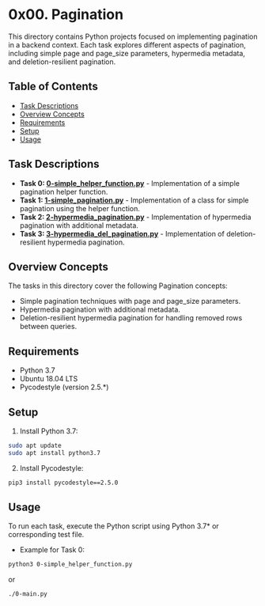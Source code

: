 # 0x00. Pagination

This directory contains Python projects focused on implementing pagination in a backend context. Each task explores different aspects of pagination, including simple page and page_size parameters, hypermedia metadata, and deletion-resilient pagination.

## Table of Contents

- [Task Descriptions](#task-descriptions)
- [Overview Concepts](#overview-concepts)
- [Requirements](#requirements)
- [Setup](#setup)
- [Usage](#usage)

## Task Descriptions

- **Task 0: [0-simple_helper_function.py](0x00-pagination/0-simple_helper_function.py)** - Implementation of a simple pagination helper function.
- **Task 1: [1-simple_pagination.py](0x00-pagination/1-simple_pagination.py)** - Implementation of a class for simple pagination using the helper function.
- **Task 2: [2-hypermedia_pagination.py](0x00-pagination/2-hypermedia_pagination.py)** - Implementation of hypermedia pagination with additional metadata.
- **Task 3: [3-hypermedia_del_pagination.py](0x00-pagination/3-hypermedia_del_pagination.py)** - Implementation of deletion-resilient hypermedia pagination.

## Overview Concepts

The tasks in this directory cover the following Pagination concepts:

- Simple pagination techniques with page and page_size parameters.
- Hypermedia pagination with additional metadata.
- Deletion-resilient hypermedia pagination for handling removed rows between queries.

## Requirements

- Python 3.7
- Ubuntu 18.04 LTS
- Pycodestyle (version 2.5.*)

## Setup

1. Install Python 3.7:

```bash
sudo apt update
sudo apt install python3.7
```

2. Install Pycodestyle:

```bash
pip3 install pycodestyle==2.5.0
```

## Usage

To run each task, execute the Python script using Python 3.7* or corresponding test file.


- Example for Task 0:

```bash
python3 0-simple_helper_function.py
```
or

```bash
./0-main.py
```

